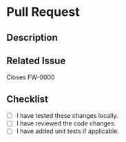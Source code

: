 # Pull Request

## Description

<!-- Provide a brief description of the changes introduced by this pull request -->

## Related Issue

Closes FW-0000

<!-- Find your link from: https://mask.atlassian.net/jira/software/c/projects/FW/boards/33/backlog -->

## Checklist

- [ ] I have tested these changes locally.
- [ ] I have reviewed the code changes.
- [ ] I have added unit tests if applicable.
